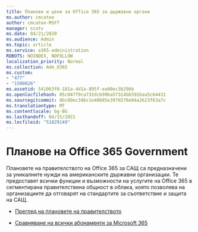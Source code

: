```yaml
---
title: Планове и цени за Office 365 за държавни органи
ms.author: cmcatee
author: cmcatee-MSFT
manager: scotv
ms.date: 04/21/2020
ms.audience: Admin
ms.topic: article
ms.service: o365-administration
ROBOTS: NOINDEX, NOFOLLOW
localization_priority: Normal
ms.collection: Adm_O365
ms.custom:
- "477"
- "1500026"
ms.assetid: 541063f0-181a-4d1a-895f-ea90ec3b29bb
ms.openlocfilehash: 05c047f9ca732dcb99ba57314bb591baa5c64431
ms.sourcegitcommit: 8bc60ec34bc1e40685e3976576e04a2623f63a7c
ms.translationtype: MT
ms.contentlocale: bg-BG
ms.lasthandoff: 04/15/2021
ms.locfileid: "51829149"
---
```

# <a name="office-365-government-plans"></a>Планове на Office 365 Government

Плановете на правителството на Office 365 за САЩ са предназначени за уникалните нужди на американските държавни организации. Те предоставят всички функции и възможности на услугите на Office 365 в сегментирана правителствена общност в облака, която позволява на организациите да отговарят на стандартите за съответствие и защита на САЩ.
  
- [Преглед на плановете на правителството](https://products.office.com/government/compare-office-365-government-plans)

- [Сравняване на всички абонаменти за Microsoft 365](https://products.office.com/business/compare-more-office-365-for-business-plans)